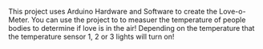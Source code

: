 This project uses Arduino Hardware and Software to create the Love-o-Meter. 
You can use the project to to measuer the temperature of people bodies to determine if love is in the air!
Depending on the temperature that the temperature sensor 1, 2 or 3 lights will turn on!
